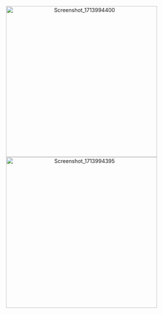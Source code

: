 <p align="center">
  <img src="https://github.com/Flores41/UI_01/assets/105821178/964b3da8-f2ec-43bd-9ab1-7373abbb5761" width="400" alt="Screenshot_1713994400">
  <img src="https://github.com/Flores41/UI_01/assets/105821178/c82ef006-9bd0-4e4f-9a0f-384dd731c264" width="400" alt="Screenshot_1713994395">
</p>
